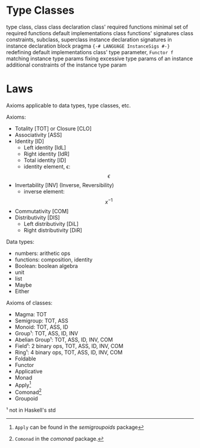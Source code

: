 # Type Classes

type class, class
class declaration
class' required functions
minimal set of required functions
default implementations
class functions' signatures
class constraints, subclass, superclass
instance declaration
signatures in instance declaration block
pragma `{-# LANGUAGE InstanceSigs #-}`
redefining default implementations
class' type parameter, `Functor f`
matching instance type params
fixing excessive type params of an instance
additional constraints of the instance type param


# Laws

Axioms applicable to data types, type classes, etc.

Axioms:
- Totality [TOT] or Closure [CLO]
- Associativity             [ASS]
- Identity                  [ID]
  - Left identity             [IdL]
  - Right identity            [IdR]
  - Total identity            [ID]
  - identity element, ϵ: $$\epsilon$$
- Invertability             [INV]     (Inverse, Reversibility)
  - inverse element: $$x^{-1}$$
- Commutativity             [COM]
- Distributivity            [DIS]
  - Left distributivity       [DiL]
  - Right distributivity      [DiR]


Data types:
- numbers: arithetic ops
- functions: composition, identity
- Boolean: boolean algebra
- unit
- list
- Maybe
- Either

Axioms of classes:
- Magma:              TOT
- Semigroup:          TOT, ASS
- Monoid:             TOT, ASS, ID
- Group¹:           TOT, ASS, ID, INV
- Abelian Group¹:   TOT, ASS, ID, INV, COM
- Field¹: 2 binary ops, TOT, ASS, ID, INV, COM
- Ring¹: 4  binary ops, TOT, ASS, ID, INV, COM
- Foldable
- Functor
- Applicative
- Monad
- Apply[^2]
- Comonad[^3]
- Groupoid


¹ not in Haskell's std

[^2]: `Apply` can be found in the *semigroupoids* package
[^3]: `Comonad` in the *comonad* package.
